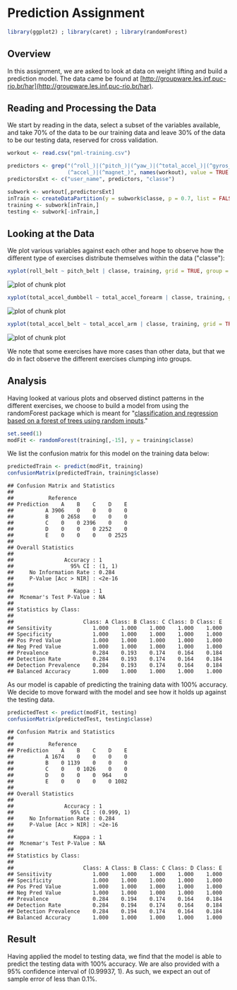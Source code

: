 # Prediction Assignment


```r
library(ggplot2) ; library(caret) ; library(randomForest)
```

## Overview

In this assignment, we are asked to look at data on weight lifting and build a prediction model. The data came be found at [http://groupware.les.inf.puc-rio.br/har](http://groupware.les.inf.puc-rio.br/har).

## Reading and Processing the Data

We start by reading in the data, select a subset of the variables available, and take 70% of the data to be our training data and leave 30% of the data to be our testing data, reserved for cross validation.


```r
workout <- read.csv("pml-training.csv")

predictors <- grep("(^roll_)|(^pitch_)|(^yaw_)|(^total_accel_)|(^gyros_)|
                   (^accel_)|(^magnet_)", names(workout), value = TRUE )
predictorsExt <- c("user_name", predictors, "classe")

subwork <- workout[,predictorsExt]
inTrain <- createDataPartition(y = subwork$classe, p = 0.7, list = FALSE)
training <- subwork[inTrain,]
testing <- subwork[-inTrain,]
```

## Looking at the Data

We plot various variables against each other and hope to observe how the different type of exercises distribute themselves within the data ("classe"):


```r
xyplot(roll_belt ~ pitch_belt | classe, training, grid = TRUE, group = classe)
```

![plot of chunk plot](figure/plot1.png) 

```r
xyplot(total_accel_dumbbell ~ total_accel_forearm | classe, training, grid = TRUE, group = classe)
```

![plot of chunk plot](figure/plot2.png) 

```r
xyplot(total_accel_belt ~ total_accel_arm | classe, training, grid = TRUE, group = classe)
```

![plot of chunk plot](figure/plot3.png) 

We note that some exercises have more cases than other data, but that we do in fact observe the different exercises clumping into groups.

## Analysis

Having looked at various plots and observed distinct patterns in the different exercises, we choose to build a model from using the randomForest package which is meant for "[classification and regression based on a forest of trees using random inputs](http://cran.r-project.org/web/packages/randomForest/index.html)."


```r
set.seed(1)
modFit <- randomForest(training[,-15], y = training$classe)
```

We list the confusion matrix for this model on the training data below:


```r
predictedTrain <- predict(modFit, training)
confusionMatrix(predictedTrain, training$classe)
```

```
## Confusion Matrix and Statistics
## 
##           Reference
## Prediction    A    B    C    D    E
##          A 3906    0    0    0    0
##          B    0 2658    0    0    0
##          C    0    0 2396    0    0
##          D    0    0    0 2252    0
##          E    0    0    0    0 2525
## 
## Overall Statistics
##                                 
##                Accuracy : 1     
##                  95% CI : (1, 1)
##     No Information Rate : 0.284 
##     P-Value [Acc > NIR] : <2e-16
##                                 
##                   Kappa : 1     
##  Mcnemar's Test P-Value : NA    
## 
## Statistics by Class:
## 
##                      Class: A Class: B Class: C Class: D Class: E
## Sensitivity             1.000    1.000    1.000    1.000    1.000
## Specificity             1.000    1.000    1.000    1.000    1.000
## Pos Pred Value          1.000    1.000    1.000    1.000    1.000
## Neg Pred Value          1.000    1.000    1.000    1.000    1.000
## Prevalence              0.284    0.193    0.174    0.164    0.184
## Detection Rate          0.284    0.193    0.174    0.164    0.184
## Detection Prevalence    0.284    0.193    0.174    0.164    0.184
## Balanced Accuracy       1.000    1.000    1.000    1.000    1.000
```

As our model is capable of predicting the training data with 100% accuracy. We decide to move forward with the model and see how it holds up against the testing data.


```r
predictedTest <- predict(modFit, testing)
confusionMatrix(predictedTest, testing$classe)
```

```
## Confusion Matrix and Statistics
## 
##           Reference
## Prediction    A    B    C    D    E
##          A 1674    0    0    0    0
##          B    0 1139    0    0    0
##          C    0    0 1026    0    0
##          D    0    0    0  964    0
##          E    0    0    0    0 1082
## 
## Overall Statistics
##                                     
##                Accuracy : 1         
##                  95% CI : (0.999, 1)
##     No Information Rate : 0.284     
##     P-Value [Acc > NIR] : <2e-16    
##                                     
##                   Kappa : 1         
##  Mcnemar's Test P-Value : NA        
## 
## Statistics by Class:
## 
##                      Class: A Class: B Class: C Class: D Class: E
## Sensitivity             1.000    1.000    1.000    1.000    1.000
## Specificity             1.000    1.000    1.000    1.000    1.000
## Pos Pred Value          1.000    1.000    1.000    1.000    1.000
## Neg Pred Value          1.000    1.000    1.000    1.000    1.000
## Prevalence              0.284    0.194    0.174    0.164    0.184
## Detection Rate          0.284    0.194    0.174    0.164    0.184
## Detection Prevalence    0.284    0.194    0.174    0.164    0.184
## Balanced Accuracy       1.000    1.000    1.000    1.000    1.000
```

## Result

Having applied the model to testing data, we find that the model is able to predict the testing data with 100% accuracy. We are also provided with a 95% confidence interval of (0.99937, 1). As such, we expect an out of sample error of less than 0.1%.

